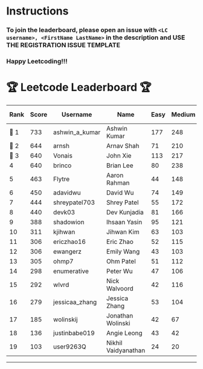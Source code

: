 # Instructions
### To join the leaderboard, please open an issue with `<LC username>, <FirstName LastName>` in the description and USE THE REGISTRATION ISSUE TEMPLATE
### Happy Leetcoding!!!


# 🏆 Leetcode Leaderboard 🏆

| Rank | Score | Username       | Name | Easy | Medium | Hard | Problems Solved |
|------|----------------|-----------------|-------------------|--------------|--------------|--------------|--------------|
| 🥇 1 | 733 | ashwin_a_kumar | Ashwin Kumar | 177 | 248 | 20 | 445 |
| 🥈 2 | 644 | arnsh | Arnav Shah | 71 | 210 | 51 | 332 |
| 🥉 3 | 640 | Vonais | John Xie | 113 | 217 | 31 | 361 |
| 4 | 640 | brinco | Brian Lee | 80 | 238 | 28 | 346 |
| 5 | 463 | Flytre | Aaron Rahman | 44 | 148 | 41 | 233 |
| 6 | 450 | adavidwu | David Wu | 74 | 149 | 26 | 249 |
| 7 | 444 | shreypatel703 | Shrey Patel | 55 | 172 | 15 | 242 |
| 8 | 440 | devk03 | Dev Kunjadia | 81 | 166 | 9 | 256 |
| 9 | 388 | shadowion | Ihsaan Yasin | 95 | 121 | 17 | 233 |
| 10 | 311 | kjihwan | Jihwan Kim | 63 | 103 | 14 | 180 |
| 11 | 306 | ericzhao16 | Eric Zhao | 52 | 115 | 8 | 175 |
| 12 | 306 | ewangerz | Emily Wang | 43 | 103 | 19 | 165 |
| 13 | 305 | ohmp7 | Ohm Patel | 51 | 112 | 10 | 173 |
| 14 | 298 | enumerative | Peter Wu | 47 | 106 | 13 | 166 |
| 15 | 292 | wlvrd | Nick Walvoord | 42 | 116 | 6 | 164 |
| 16 | 279 | jessicaa_zhang | Jessica Zhang | 53 | 104 | 6 | 163 |
| 17 | 185 | wolinskij | Jonathan Wolinski | 42 | 67 | 3 | 112 |
| 18 | 136 | justinbabe019 | Angie Leong | 43 | 42 | 3 | 88 |
| 19 | 103 | user9263Q | Nikhil Vaidyanathan | 24 | 20 | 13 | 57 |
---